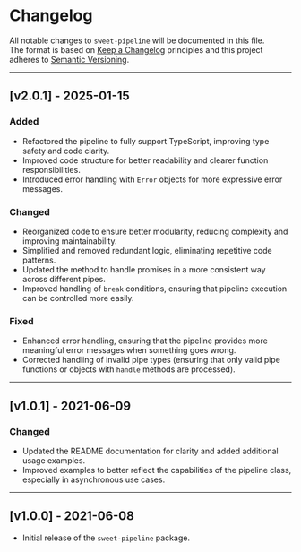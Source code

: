 # Changelog

All notable changes to `sweet-pipeline` will be documented in this file.  
The format is based on [Keep a Changelog](https://keepachangelog.com/en/1.0.0/) principles and this project adheres to [Semantic Versioning](https://semver.org/).

---

## [v2.0.1] - 2025-01-15

### Added
- Refactored the pipeline to fully support TypeScript, improving type safety and code clarity.
- Improved code structure for better readability and clearer function responsibilities.
- Introduced error handling with `Error` objects for more expressive error messages.

### Changed
- Reorganized code to ensure better modularity, reducing complexity and improving maintainability.
- Simplified and removed redundant logic, eliminating repetitive code patterns.
- Updated the method to handle promises in a more consistent way across different pipes.
- Improved handling of `break` conditions, ensuring that pipeline execution can be controlled more easily.

### Fixed
- Enhanced error handling, ensuring that the pipeline provides more meaningful error messages when something goes wrong.
- Corrected handling of invalid pipe types (ensuring that only valid pipe functions or objects with `handle` methods are processed).

---

## [v1.0.1] - 2021-06-09

### Changed
- Updated the README documentation for clarity and added additional usage examples.
- Improved examples to better reflect the capabilities of the pipeline class, especially in asynchronous use cases.

---

## [v1.0.0] - 2021-06-08

- Initial release of the `sweet-pipeline` package.
